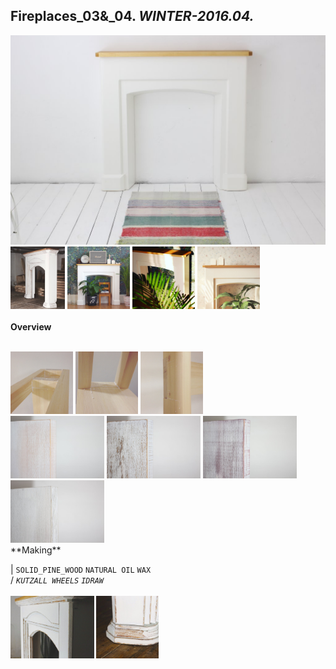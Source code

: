 
## Fireplaces_03&_04. _WINTER-2016.04._  
![Fireplaces_03&_04](/projects/Fireplaces_03&_04/100.jpg)<a href="https://ewwgene.github.io/projects/Fireplaces_03&_04/105.jpg"><img src="/projects/Fireplaces_03&_04/105.jpg" height="100"></a> <a href="https://ewwgene.github.io/projects/Fireplaces_03&_04/111.jpg"><img src="/projects/Fireplaces_03&_04/111.jpg" height="100"></a> <a href="https://ewwgene.github.io/projects/Fireplaces_03&_04/112.jpg"><img src="/projects/Fireplaces_03&_04/112.jpg" height="100"></a> <a href="https://ewwgene.github.io/projects/Fireplaces_03&_04/113.jpg"><img src="/projects/Fireplaces_03&_04/113.jpg" height="100"></a> 
<br>  
**Overview**  
 
<br>
<a href="https://ewwgene.github.io/projects/Fireplaces_03&_04/Making/201.jpg"><img src="/projects/Fireplaces_03&_04/Making/201.jpg" height="100"></a> <a href="https://ewwgene.github.io/projects/Fireplaces_03&_04/Making/202.jpg"><img src="/projects/Fireplaces_03&_04/Making/202.jpg" height="100"></a> <a href="https://ewwgene.github.io/projects/Fireplaces_03&_04/Making/203.jpg"><img src="/projects/Fireplaces_03&_04/Making/203.jpg" height="100"></a> <br><a href="https://ewwgene.github.io/projects/Fireplaces_03&_04/Making/311.jpg"><img src="/projects/Fireplaces_03&_04/Making/311.jpg" height="100"></a> <a href="https://ewwgene.github.io/projects/Fireplaces_03&_04/Making/312.jpg"><img src="/projects/Fireplaces_03&_04/Making/312.jpg" height="100"></a> <a href="https://ewwgene.github.io/projects/Fireplaces_03&_04/Making/313.jpg"><img src="/projects/Fireplaces_03&_04/Making/313.jpg" height="100"></a> <a href="https://ewwgene.github.io/projects/Fireplaces_03&_04/Making/314.jpg"><img src="/projects/Fireplaces_03&_04/Making/314.jpg" height="100"></a> <br>  
**Making**  
  
|
`SOLID_PINE_WOOD` `NATURAL OIL` `WAX`   
/
_`KUTZALL WHEELS`_ _`IDRAW`_   
<br>
<a href="https://ewwgene.github.io/projects/Fireplaces_03&_04/300.jpg"><img src="/projects/Fireplaces_03&_04/300.jpg" height="100"></a> <a href="https://ewwgene.github.io/projects/Fireplaces_03&_04/316.jpg"><img src="/projects/Fireplaces_03&_04/316.jpg" height="100"></a> 
<br>

